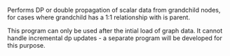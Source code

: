Performs DP or double propagation of scalar data from grandchild nodes, for cases where grandchild has a 1:1 relationship with is parent. 

This program can only be used after the intial load of graph data. It cannot handle incremental dp updates - a separate program will be developed for this purpose.
